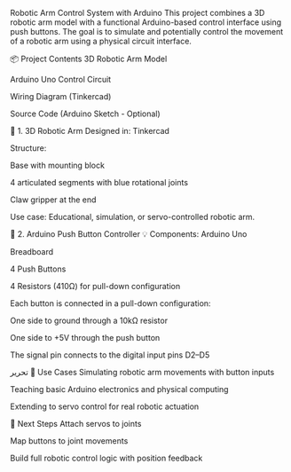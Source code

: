 Robotic Arm Control System with Arduino
This project combines a 3D robotic arm model with a functional Arduino-based control interface using push buttons. The goal is to simulate and potentially control the movement of a robotic arm using a physical circuit interface.

📦 Project Contents
3D Robotic Arm Model

Arduino Uno Control Circuit

Wiring Diagram (Tinkercad)

Source Code (Arduino Sketch - Optional)

🧩 1. 3D Robotic Arm
Designed in: Tinkercad

Structure:

Base with mounting block

4 articulated segments with blue rotational joints

Claw gripper at the end

Use case: Educational, simulation, or servo-controlled robotic arm.


🔌 2. Arduino Push Button Controller
💡 Components:
Arduino Uno

Breadboard

4 Push Buttons

4 Resistors (410Ω) for pull-down configuration


Each button is connected in a pull-down configuration:

One side to ground through a 10kΩ resistor

One side to +5V through the push button

The signal pin connects to the digital input pins D2–D5


تحرير
🎯 Use Cases
Simulating robotic arm movements with button inputs

Teaching basic Arduino electronics and physical computing

Extending to servo control for real robotic actuation

🚀 Next Steps
Attach servos to joints

Map buttons to joint movements

Build full robotic control logic with position feedback

